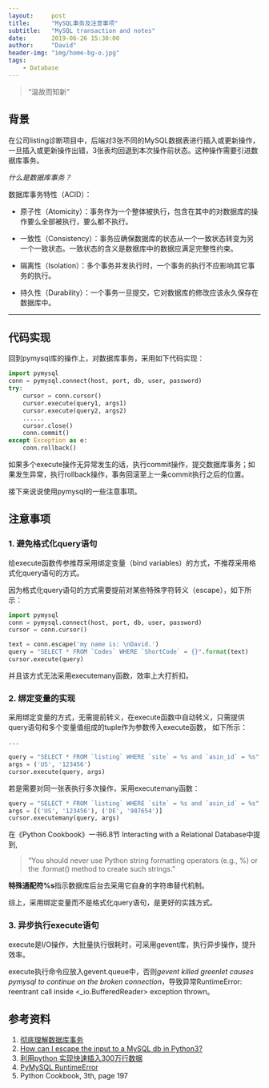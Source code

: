 ```yaml
---
layout:     post
title:      "MySQL事务及注意事项"
subtitle:   "MySQL transaction and notes"
date:       2019-06-26 15:30:00
author:     "David"
header-img: "img/home-bg-o.jpg"
tags:
    - Database
---
```


> “温故而知新”


## 背景

在公司listing诊断项目中，后端对3张不同的MySQL数据表进行插入或更新操作，一旦插入或更新操作出错，3张表均回退到本次操作前状态。这种操作需要引进数据库事务。

*什么是数据库事务？*

数据库事务特性（ACID）：

- 原子性（Atomicity）：事务作为一个整体被执行，包含在其中的对数据库的操作要么全部被执行，要么都不执行。

- 一致性（Consistency）：事务应确保数据库的状态从一个一致状态转变为另一个一致状态。一致状态的含义是数据库中的数据应满足完整性约束。

- 隔离性（Isolation）：多个事务并发执行时，一个事务的执行不应影响其它事务的执行。

- 持久性（Durability）：一个事务一旦提交，它对数据库的修改应该永久保存在数据库中。


---
## 代码实现

回到pymysql库的操作上，对数据库事务，采用如下代码实现：

```python
import pymysql
conn = pymysql.connect(host, port, db, user, password)
try:
    cursor = conn.cursor()
    cursor.execute(query1, args1)
    cursor.execute(query2, args2)
    ......
    cursor.close()
    conn.commit()
except Exception as e:
    conn.rollback()
```

如果多个execute操作无异常发生的话，执行commit操作，提交数据库事务；如果发生异常，执行rollback操作，事务回滚至上一条commit执行之后的位置。

接下来说说使用pymysql的一些注意事项。  


## 注意事项


### 1. 避免格式化query语句

给execute函数传参推荐采用绑定变量（bind variables）的方式，不推荐采用格式化query语句的方式。

因为格式化query语句的方式需要提前对某些特殊字符转义（escape），如下所示：

```python
import pymysql
conn = pymysql.connect(host, port, db, user, password)
cursor = conn.cursor()

text = conn.escape('my name is: \nDavid.')
query = "SELECT * FROM `Codes` WHERE `ShortCode` = {}".format(text)
cursor.execute(query)
```

并且该方式无法采用executemany函数，效率上大打折扣。


### 2. 绑定变量的实现

采用绑定变量的方式，无需提前转义，在execute函数中自动转义，只需提供query语句和多个变量值组成的tuple作为参数传入execute函数， 如下所示：

```python
...

query = "SELECT * FROM `listing` WHERE `site` = %s and `asin_id` = %s"
args = ('US', '123456')
cursor.execute(query, args)
```

若是需要对同一张表执行多次操作，采用executemany函数：

```python
query = "SELECT * FROM `listing` WHERE `site` = %s and `asin_id` = %s"
args = [('US', '123456'), ('DE', '987654')]
cursor.executemany(query, args)
```

在《Python Cookbook》一书6.8节 Interacting with a Relational Database中提到,

> “You should never use Python string formatting operators (e.g., %) or the .format() method to create such strings.”

**特殊通配符%s**指示数据库后台去采用它自身的字符串替代机制。

综上，采用绑定变量而不是格式化query语句，是更好的实践方式。


### 3. 异步执行execute语句
 
execute是I/O操作，大批量执行很耗时，可采用gevent库，执行异步操作，提升效率。

execute执行命令应放入gevent.queue中，否则*gevent killed greenlet causes pymysql to continue on the broken connection*，导致异常RuntimeError: reentrant call inside <_io.BufferedReader> exception thrown。


## 参考资料

1. [彻底理解数据库事务](https://www.hollischuang.com/archives/898)
2. [How can I escape the input to a MySQL db in Python3?](https://stackoverflow.com/questions/11363335/how-can-i-escape-the-input-to-a-mysql-db-in-python3)
3. [利用python 实现快速插入300万行数据](https://blog.51cto.com/haowen/2139510)
4. [PyMySQL RuntimeError](https://github.com/PyMySQL/PyMySQL/issues/260)
5. Python Cookbook, 3th, page 197
